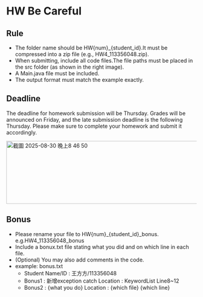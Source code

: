 # HW Be Careful

## Rule
- The folder name should be HW{num}_{student_id}.It must be compressed into a zip file (e.g., HW4_113356048.zip).
- When submitting, include all code files.The file paths must be placed in the src folder (as shown in the right image).
- A Main.java file must be included.
- The output format must match the example exactly.

## Deadline
The deadline for homework submission will be Thursday. Grades will be announced on Friday, and the late submission deadline is the following Thursday. Please make sure to complete your homework and submit it accordingly.

<img width="1206" height="167" alt="截圖 2025-08-30 晚上8 46 50" src="https://github.com/user-attachments/assets/98978f9a-a42d-4f36-9da5-1b3a88dbdfcd" />


## Bonus
- Please rename your file to HW{num}_{student_id}_bonus. e.g.HW4_113356048_bonus
- Include a bonux.txt file stating what you did and on which line in each file.
- (Optional) You may also add comments in the code.
- example: bonus.txt
  - Student Name/ID : 王方方/113356048
  - Bonus1 : 新增exception catch
    Location : KeywordList Line8~12
  - Bonus2 : {what you do}
    Location : {which file} {which line}

